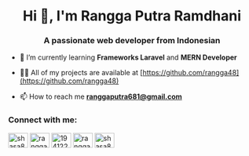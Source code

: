<h1 align="center">Hi 👋, I'm Rangga Putra Ramdhani</h1>
<h3 align="center">A passionate web developer from Indonesian</h3>

- 🌱 I’m currently learning **Frameworks Laravel** and **MERN Developer**

- 👨‍💻 All of my projects are available at [https://github.com/rangga48](https://github.com/rangga48)

- 📫 How to reach me **ranggaputra681@gmail.com**


<h3 align="left">Connect with me:</h3>
<p align="left">
<a href="https://twitter.com/shasa8_" target="blank"><img align="center" src="https://raw.githubusercontent.com/rahuldkjain/github-profile-readme-generator/master/src/images/icons/Social/twitter.svg" alt="shasa8_" height="30" width="40" /></a>
<a href="https://linkedin.com/in/rangga-putra-649895191" target="blank"><img align="center" src="https://raw.githubusercontent.com/rahuldkjain/github-profile-readme-generator/master/src/images/icons/Social/linked-in-alt.svg" alt="rangga-putra-649895191" height="30" width="40" /></a>
<a href="https://stackoverflow.com/users/19412217" target="blank"><img align="center" src="https://raw.githubusercontent.com/rahuldkjain/github-profile-readme-generator/master/src/images/icons/Social/stack-overflow.svg" alt="19412217" height="30" width="40" /></a>
<a href="https://fb.com/ranggaramdhani8" target="blank"><img align="center" src="https://raw.githubusercontent.com/rahuldkjain/github-profile-readme-generator/master/src/images/icons/Social/facebook.svg" alt="ranggaramdhani8" height="30" width="40" /></a>
<a href="https://instagram.com/shasa8__" target="blank"><img align="center" src="https://raw.githubusercontent.com/rahuldkjain/github-profile-readme-generator/master/src/images/icons/Social/instagram.svg" alt="shasa8__" height="30" width="40" /></a>
</p>
